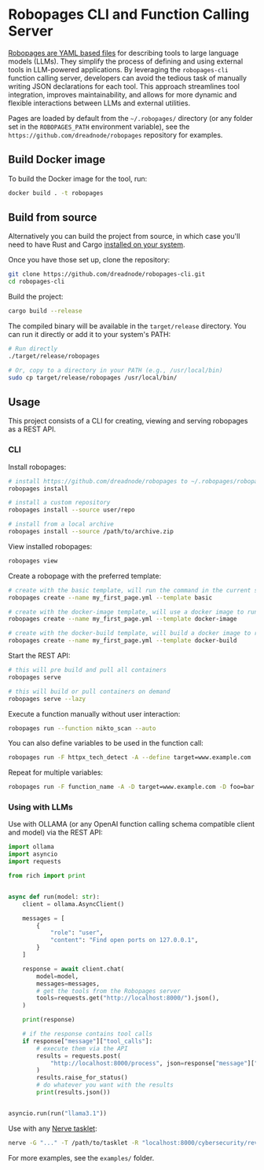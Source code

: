 # Robopages CLI and Function Calling Server

[Robopages are YAML based files](https://github.com/dreadnode/robopages) for describing tools to large language models (LLMs). They simplify the process of defining and using external tools in LLM-powered applications. By leveraging the `robopages-cli` function calling server, developers can avoid the tedious task of manually writing JSON declarations for each tool. This approach streamlines tool integration, improves maintainability, and allows for more dynamic and flexible interactions between LLMs and external utilities.

Pages are loaded by default from the `~/.robopages/` directory (or any folder set in the `ROBOPAGES_PATH` environment variable), see the `https://github.com/dreadnode/robopages` repository for examples.

## Build Docker image

To build the Docker image for the tool, run:

```bash
docker build . -t robopages  
```

## Build from source


Alternatively you can build the project from source, in which case you'll need to have Rust and Cargo [installed on your system](https://rustup.rs/).

Once you have those set up, clone the repository:

```bash
git clone https://github.com/dreadnode/robopages-cli.git
cd robopages-cli
```

Build the project:

```bash
cargo build --release
```

The compiled binary will be available in the `target/release` directory. You can run it directly or add it to your system's PATH:

```bash
# Run directly
./target/release/robopages

# Or, copy to a directory in your PATH (e.g., /usr/local/bin)
sudo cp target/release/robopages /usr/local/bin/
```

## Usage

This project consists of a CLI for creating, viewing and serving robopages as a REST API.

### CLI

Install robopages:

```bash
# install https://github.com/dreadnode/robopages to ~/.robopages/robopages-main
robopages install 

# install a custom repository
robopages install --source user/repo

# install from a local archive
robopages install --source /path/to/archive.zip
```

View installed robopages:

```bash
robopages view
```

Create a robopage with the preferred template:

```bash
# create with the basic template, will run the command in the current shell
robopages create --name my_first_page.yml --template basic

# create with the docker-image template, will use a docker image to run the command
robopages create --name my_first_page.yml --template docker-image

# create with the docker-build template, will build a docker image to run the command
robopages create --name my_first_page.yml --template docker-build
```

Start the REST API:

```bash
# this will pre build and pull all containers
robopages serve

# this will build or pull containers on demand
robopages serve --lazy
```

Execute a function manually without user interaction:

```bash
robopages run --function nikto_scan --auto
```

You can also define variables to be used in the function call:

```bash
robopages run -F httpx_tech_detect -A --define target=www.example.com
```

Repeat for multiple variables:

```bash
robopages run -F function_name -A -D target=www.example.com -D foo=bar
```

### Using with LLMs

Use with OLLAMA (or any OpenAI function calling schema compatible client and model) via the REST API:

```python
import ollama
import asyncio
import requests

from rich import print


async def run(model: str):
    client = ollama.AsyncClient()

    messages = [
        {
            "role": "user",
            "content": "Find open ports on 127.0.0.1",
        }
    ]

    response = await client.chat(
        model=model,
        messages=messages,
        # get the tools from the Robopages server
        tools=requests.get("http://localhost:8000/").json(),
    )

    print(response)

    # if the response contains tool calls
    if response["message"]["tool_calls"]:
        # execute them via the API
        results = requests.post(
            "http://localhost:8000/process", json=response["message"]["tool_calls"]
        )
        results.raise_for_status()
        # do whatever you want with the results
        print(results.json())


asyncio.run(run("llama3.1"))
```

Use with any [Nerve tasklet](https://github.com/evilsocket/nerve):

```bash
nerve -G "..." -T /path/to/tasklet -R "localhost:8000/cybersecurity/reverse-engineering"
```

For more examples, see the `examples/` folder.